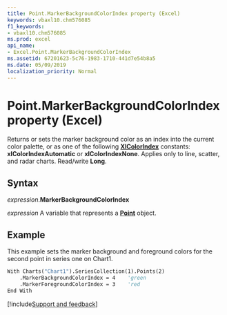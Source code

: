 ```yaml
---
title: Point.MarkerBackgroundColorIndex property (Excel)
keywords: vbaxl10.chm576085
f1_keywords:
- vbaxl10.chm576085
ms.prod: excel
api_name:
- Excel.Point.MarkerBackgroundColorIndex
ms.assetid: 67201623-5c76-1983-1710-441d7e54b8a5
ms.date: 05/09/2019
localization_priority: Normal
---
```



# Point.MarkerBackgroundColorIndex property (Excel)

Returns or sets the marker background color as an index into the current color palette, or as one of the following **[XlColorIndex](Excel.XlColorIndex.md)** constants: **xlColorIndexAutomatic** or **xlColorIndexNone**. Applies only to line, scatter, and radar charts. Read/write **Long**.


## Syntax

_expression_.**MarkerBackgroundColorIndex**

_expression_ A variable that represents a **[Point](Excel.Point(object).md)** object.


## Example

This example sets the marker background and foreground colors for the second point in series one on Chart1.

```vb
With Charts("Chart1").SeriesCollection(1).Points(2) 
    .MarkerBackgroundColorIndex = 4    'green 
    .MarkerForegroundColorIndex = 3    'red 
End With
```




[!include[Support and feedback](~/includes/feedback-boilerplate.md)]